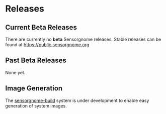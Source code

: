 # Releases

## Current Beta Releases

There are currently no **beta** Sensorgnome releases. Stable releases can be found at https://public.sensorgnome.org

## Past Beta Releases

None yet.

## Image Generation

The [sensorgnome-build](https://github.com/sensorgnome-org/sensorgnome-build) system is under development to enable easy generation of system images.